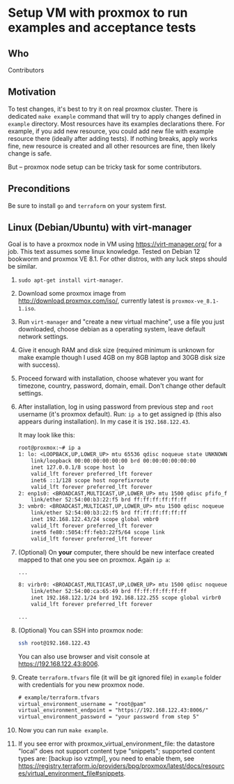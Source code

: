 # Setup VM with proxmox to run examples and acceptance tests

## Who

Contributors

## Motivation

To test changes, it's best to try it on real proxmox cluster. There is dedicated `make example` command that will try to apply changes defined in `example` directory. Most resources have its examples declarations there. For example, if you add new resource, you could add new file with example resource there (ideally after adding tests). If nothing breaks, apply works fine, new resource is created and all other resources are fine, then likely change is safe.

But – proxmox node setup can be tricky task for some contributors.

## Preconditions

Be sure to install `go` and `terraform` on your system first.

## Linux (Debian/Ubuntu) with virt-manager

Goal is to have a proxmox node in VM using <https://virt-manager.org/> for a job. This text assumes some linux knowledge. Tested on Debian 12 bookworm and proxmox VE 8.1. For other distros, with any luck steps should be similar.

1. `sudo apt-get install virt-manager`.

2. Download some proxmox image from <http://download.proxmox.com/iso/>, currently latest is `proxmox-ve_8.1-1.iso`.

3. Run `virt-manager` and "create a new virtual machine", use a file you just downloaded, choose debian as a operating system, leave default network settings.

4. Give it enough RAM and disk size (required minimum is unknown for make example though I used 4GB on my 8GB laptop and 30GB disk size with success).

5. Proceed forward with installation, choose whatever you want for timezone, country, password, domain, email. Don't change other default settings.

6. After installation, log in using password from previous step and `root` username (it's proxmox default). Run: `ip a` to get assigned ip (this also appears during installation). In my case it is `192.168.122.43`.

   It may look like this:

   ```txt
   root@proxmox:~# ip a
   1: lo: <LOOPBACK,UP,LOWER_UP> mtu 65536 qdisc noqueue state UNKNOWN group default qlen 1000
       link/loopback 00:00:00:00:00:00 brd 00:00:00:00:00:00
       inet 127.0.0.1/8 scope host lo
       valid_lft forever preferred_lft forever
       inet6 ::1/128 scope host noprefixroute
       valid_lft forever preferred_lft forever
   2: enp1s0: <BROADCAST,MULTICAST,UP,LOWER_UP> mtu 1500 qdisc pfifo_fast master vmbr0 state UP group default qlen 1000
       link/ether 52:54:00:b3:22:f5 brd ff:ff:ff:ff:ff:ff
   3: vmbr0: <BROADCAST,MULTICAST,UP,LOWER_UP> mtu 1500 qdisc noqueue state UP group default qlen 1000
       link/ether 52:54:00:b3:22:f5 brd ff:ff:ff:ff:ff:ff
       inet 192.168.122.43/24 scope global vmbr0
       valid_lft forever preferred_lft forever
       inet6 fe80::5054:ff:feb3:22f5/64 scope link
       valid_lft forever preferred_lft forever
   ```

7. (Optional) On **your** computer, there should be new interface created mapped to that one you see on proxmox. Again `ip a`:

   ```txt
   ...

   8: virbr0: <BROADCAST,MULTICAST,UP,LOWER_UP> mtu 1500 qdisc noqueue state UP group default qlen 1000
       link/ether 52:54:00:ca:65:49 brd ff:ff:ff:ff:ff:ff
       inet 192.168.122.1/24 brd 192.168.122.255 scope global virbr0
       valid_lft forever preferred_lft forever

   ...

   ```

8. (Optional) You can SSH into proxmox node:

   ```bash
   ssh root@192.168.122.43
   ```

   You can also use browser and visit console at <https://192.168.122.43:8006>.

9. Create `terraform.tfvars` file (it will be git ignored file) in `example` folder with credentials for you new proxmox node.

   ```txt
   # example/terraform.tfvars
   virtual_environment_username = "root@pam"
   virtual_environment_endpoint = "https://192.168.122.43:8006/"
   virtual_environment_password = "your password from step 5"

   ```

10. Now you can run `make example`.

11. If you see error with proxmox_virtual_environment_file: the datastore "local" does not support content type "snippets"; supported content types are: [backup iso vztmpl], you need to enable them, see <https://registry.terraform.io/providers/bpg/proxmox/latest/docs/resources/virtual_environment_file#snippets>.
